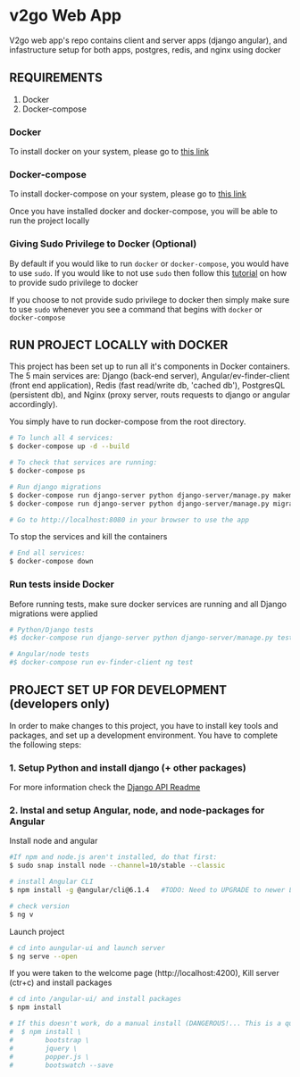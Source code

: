 # v2go Web App
V2go web app's repo contains client and server apps (django angular), and infastructure setup for both apps, postgres, redis, and nginx using docker 

## REQUIREMENTS
1. Docker
2. Docker-compose

### Docker
To install docker on your system, please go to [this link](https://docs.docker.com/install/)

### Docker-compose
To install docker-compose on your system, please go to [this link](https://docs.docker.com/compose/install/)

Once you have installed docker and docker-compose, you will be able to run the project locally

### Giving Sudo Privilege to Docker (Optional)
By default if you would like to run `docker` or `docker-compose`, you would have to use `sudo`.
If you would like to not use `sudo` then follow this [tutorial](https://docs.docker.com/install/linux/linux-postinstall/) on how to provide sudo privilege to docker

If you choose to not provide sudo privilege to docker then simply make sure to use `sudo` whenever you see a command that begins with `docker` or `docker-compose`

## RUN PROJECT LOCALLY with DOCKER
This project has been set up to run all it's components in Docker containers. The 5 main services are: Django (back-end server), Angular/ev-finder-client (front end application), Redis (fast read/write db, 'cached db'), PostgresQL (persistent db), and Nginx (proxy server, routs requests to django or angular accordingly). 

You simply have to run docker-compose from the root directory. 
```bash
# To lunch all 4 services:
$ docker-compose up -d --build

# To check that services are running:
$ docker-compose ps 

# Run django migrations
$ docker-compose run django-server python django-server/manage.py makemigrations
$ docker-compose run django-server python django-server/manage.py migrate

# Go to http://localhost:8080 in your browser to use the app
```

To stop the services and kill the containers
```bash
# End all services:
$ docker-compose down
```

### Run tests inside Docker
Before running tests, make sure docker services are running and all Django migrations were applied
```bash
# Python/Django tests
#$ docker-compose run django-server python django-server/manage.py test <file-name>.tests

# Angular/node tests
#$ docker-compose run ev-finder-client ng test
```

## PROJECT SET UP FOR DEVELOPMENT (developers only)
In order to make changes to this project, you have to install key tools and packages, and set up a development environment. You have to complete the following steps:

### 1. Setup Python and install django (+ other packages)
For more information check the [Django API Readme](django-server/api_django/README_API.md)


### 2. Instal and setup Angular, node, and node-packages for Angular
Install node and angular
```bash
#If npm and node.js aren't installed, do that first:
$ sudo snap install node --channel=10/stable --classic

# install Angular CLI
$ npm install -g @angular/cli@6.1.4   #TODO: Need to UPGRADE to newer LTE 

# check version
$ ng v
```

Launch project
```bash 
# cd into aungular-ui and launch server
$ ng serve --open
```

If you were taken to the welcome page (http://localhost:4200), Kill server (ctr+c) and install packages
```bash
# cd into /angular-ui/ and install packages
$ npm install 

# If this doesn't work, do a manual install (DANGEROUS!... This is a quick fix, make the other work instead)
#  $ npm install \
#        bootstrap \
#        jquery \
#        popper.js \
#        bootswatch --save
```

